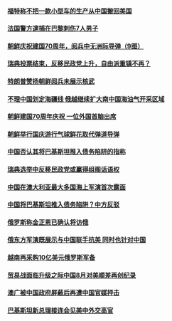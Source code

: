 #### [福特称不把一款小型车的生产从中国搬回美国](../pages/z__yoerrvp/4564529.md) 

#### [法国警方逮捕在巴黎刺伤7人男子](../pages/z__yoerrvp/4564524.md) 

#### [朝鲜庆祝建国70周年，阅兵中无洲际导弹（9图）](../pages/z__yoerrvp/4564101.md) 

#### [瑞典投票结束，反移民政党上升，自由派重镇不再？](../pages/z__yoerrvp/4564055.md) 

#### [特朗普赞扬朝鲜阅兵未展示核武](../pages/z__yoerrvp/4563961.md) 

#### [不理中国划定海疆线 俄越继续扩大南中国海油气开采区域](../pages/z__yoerrvp/4563919.md) 

#### [朝鲜建国70周年庆祝 一位外国首脑出席](../pages/z__yoerrvp/4563726.md) 

#### [朝鲜举行国庆游行气球鲜花取代弹道导弹](../pages/z__yoerrvp/4563649.md) 

#### [中国否认其将巴基斯坦推入债务陷阱的指称](../pages/z__yoerrvp/4563643.md) 

#### [瑞典选举中反移民政党或赢得组阁话语权](../pages/z__yoerrvp/4563621.md) 

#### [中国在澳大利亚最大多国海上军演首次露面](../pages/z__yoerrvp/4563612.md) 

#### [中国将巴基斯坦推入债务陷阱？中方反驳](../pages/z__yoerrvp/4563284.md) 

#### [俄罗斯称金正恩已确认将访俄](../pages/z__yoerrvp/4563129.md) 

#### [俄东方军演既展示与中国联手抗美 同时也针对中国](../pages/z__yoerrvp/4563066.md) 

#### [越南再采购10亿美元俄罗斯军备](../pages/z__yoerrvp/4562859.md) 

#### [贸易战面临升级之际中国8月对美顺差再创纪录](../pages/z__yoerrvp/4562853.md) 

#### [澳广被中国政府屏蔽后再遭中国官媒抨击](../pages/z__yoerrvp/4562838.md) 

#### [巴基斯坦新总理接连会见美中外交高官](../pages/z__yoerrvp/4562828.md) 

